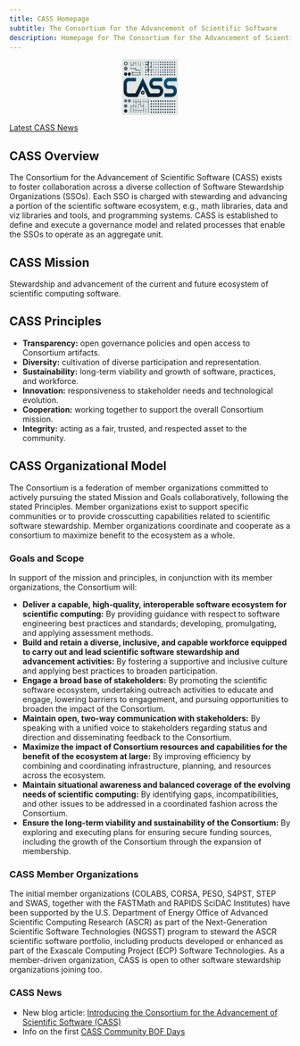 ```yaml
---
title: CASS Homepage
subtitle: The Consortium for the Advancement of Scientific Software
description: Homepage for The Consortium for the Advancement of Scientific Software
---
```

<div style="display: flex; justify-content: center;">
    <img src="CASS-Logo-V2.png" width="100" height="100">
</div>

[Latest CASS News](#cass-news)


## CASS Overview

The Consortium for the Advancement of Scientific Software (CASS) exists to foster collaboration across a diverse collection of Software Stewardship Organizations (SSOs).  Each SSO is charged with stewarding and advancing a portion of the scientific software ecosystem, e.g., math libraries, data and viz libraries and tools, and programming systems.  CASS is established to define and execute a governance model and related processes that enable the SSOs to operate as an aggregate unit.

## CASS Mission
Stewardship and advancement of the current and future ecosystem of scientific computing software.

## CASS Principles

- **Transparency:** open governance policies and open access to Consortium artifacts.
- **Diversity:** cultivation of diverse participation and representation.
- **Sustainability:** long-term viability and growth of software, practices, and workforce.
- **Innovation:** responsiveness to stakeholder needs and technological evolution.
- **Cooperation:** working together to support the overall Consortium mission.
- **Integrity:** acting as a fair, trusted, and respected asset to the community.

## CASS Organizational Model

The Consortium is a federation of member organizations committed to actively pursuing the stated
Mission and Goals collaboratively, following the stated Principles. Member organizations
exist to support specific communities or to provide crosscutting capabilities related to scientific
software stewardship. Member organizations coordinate and cooperate as a consortium to maximize
benefit to the ecosystem as a whole.

### Goals and Scope
In support of the mission and principles, in conjunction with its member organizations, the Consortium
will:
- **Deliver a capable, high-quality, interoperable software ecosystem for scientific computing:** By providing guidance with respect to software engineering best practices and standards; developing, promulgating, and applying assessment methods.
- **Build and retain a diverse, inclusive, and capable workforce equipped to carry out and lead scientific software stewardship and advancement activities:** By fostering a supportive and inclusive culture and applying best practices to broaden participation.
- **Engage a broad base of stakeholders:** By promoting the scientific software ecosystem, undertaking outreach activities to educate and engage, lowering barriers to engagement, and pursuing opportunities to broaden the impact of the Consortium.
- **Maintain open, two-way communication with stakeholders:** By speaking with a unified voice to stakeholders regarding status and direction and disseminating feedback to the Consortium.
- **Maximize the impact of Consortium resources and capabilities for the benefit of the ecosystem at large:** By improving efficiency by combining and coordinating infrastructure, planning, and resources across the ecosystem.
- **Maintain situational awareness and balanced coverage of the evolving needs of scientific computing:** By identifying gaps, incompatibilities, and other issues to be addressed in a coordinated fashion across the Consortium.
- **Ensure the long-term viability and sustainability of the Consortium:** By exploring and executing plans for ensuring secure funding sources, including the growth of the Consortium through the expansion of membership.

### CASS Member Organizations

The initial member organizations (COLABS, CORSA, PESO, S4PST, STEP and SWAS, together with the FASTMath and RAPIDS SciDAC Institutes) have been supported by the U.S. Department of Energy Office of Advanced Scientific Computing Research (ASCR) as part of the Next-Generation Scientific Software Technologies (NGSST) program to steward the ASCR scientific software portfolio, including products developed or enhanced as part of the Exascale Computing Project (ECP) Software Technologies. As a member-driven organization, CASS is open to other software stewardship organizations joining too.

### CASS News

- New blog article: [Introducing the Consortium for the Advancement of Scientific Software (CASS)](https://bssw.io/blog_posts/introducing-the-consortium-for-the-advancement-of-scientific-software-cass)
- Info on the first [CASS Community BOF Days](bofs.html)

